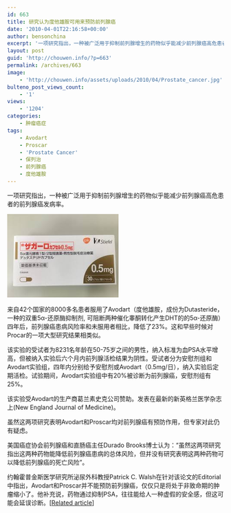 ```yaml
---
id: 663
title: 研究认为度他雄胺可用来预防前列腺癌
date: '2010-04-01T22:16:58+00:00'
author: bensonchina
excerpt: '一项研究指出，一种被广泛用于抑制前列腺增生的药物似乎能减少前列腺癌高危患者的前列腺癌发病率。来自42个国家的8000多名患者服用了Avodart（度他雄胺，成份为Dutasteride，一种的双重5α-还原酶抑制剂, 可阻断两种催化睾酮转化产生DHT的的5α-还原酶）四年后，前列腺癌患病风险率和未服用者相比，降低了23%。这和早些时候对Procar的一项大型研究结果相类似。'
layout: post
guid: 'http://chouwen.info/?p=663'
permalink: /archives/663
image:
    - 'http://chouwen.info/assets/uploads/2010/04/Prostate_cancer.jpg'
bulteno_post_views_count:
    - '1'
views:
    - '1204'
categories:
    - 肿瘤癌症
tags:
    - Avodart
    - Proscar
    - 'Prostate Cancer'
    - 保列治
    - 前列腺癌
    - 度他雄胺
---
```


一项研究指出，一种被广泛用于抑制前列腺增生的药物似乎能减少前列腺癌高危患者的前列腺癌发病率。

![](/assets/uploads/2010/04/images-2.jpg)

来自42个国家的8000多名患者服用了Avodart（度他雄胺，成份为Dutasteride，一种的双重5α-还原酶抑制剂, 可阻断两种催化睾酮转化产生DHT的的5α-还原酶）四年后，前列腺癌患病风险率和未服用者相比，降低了23%。这和早些时候对Procar的一项大型研究结果相类似。

该实验的受试者为8231名年龄在50-75岁之间的男性，纳入标准为血PSA水平增高，但被纳入实验后六个月内前列腺活检结果为阴性。受试者分为安慰剂组和Avodart实验组，四年内分别给予安慰剂或Avodart（0.5mg/日），纳入实验后定期活检。试验期间，Avodart实验组中有20%被诊断为前列腺癌，安慰剂组有25%。

该实验受Avodart的生产商葛兰素史克公司赞助。发表在最新的新英格兰医学杂志上(New England Journal of Medicine)。

虽然这两项研究表明Avodart和Proscar均对前列腺癌有预防作用，但专家对此仍有疑虑。

美国癌症协会前列腺癌和直肠癌主任Durado Brooks博士认为：“虽然这两项研究指出这两种药物能降低前列腺癌患病的总体风险，但并没有研究表明这两种药物可以降低前列腺癌的死亡风险”。

约翰霍普金斯医学研究所泌尿外科教授Patrick C. Walsh在针对该论文的Editorial中指出，Avodart和Proscar并不能预防前列腺癌，仅仅只是将处于非致命期的肿瘤缩小了。他补充说，药物通过抑制PSA，往往能给人一种虚假的安全感，但这可能会延误诊断。\[[Related article](http://men.webmd.com/prostate-enlargement-bph/news/20100331/avodart-may-lower-prostate-cancer-risk)\]